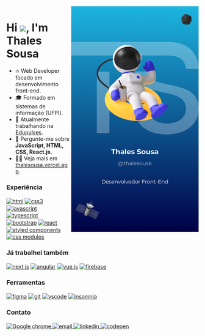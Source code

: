 <img align="right" style="margin-left: 5px;" height="590rem" src="./.github/card.png"/>
<h1 align="left">Hi <img src="https://raw.githubusercontent.com/kaueMarques/kaueMarques/master/hi.gif" height="30px">, I'm Thales Sousa</h1>


- 🔥 Web Developer focado em desenvolvimento front-end.
- 🎓 Formado em sistemas de informação (UFPI).
- 🔭 Atualmente trabalhando na <a href="https://edupulses.io/" target="_blank">Edupulses</a>.
- 💬 Pergunte-me sobre **JavaScript, HTML, CSS, React.js.**
- 👨‍💻 Veja mais em [thalesousa.vercel.app](https://thalesousa.vercel.app).

### Experiência

<a href="#"><img align="center" src="https://img.shields.io/badge/-html-05122A?style=flat&logo=html5" alt="html" title="html"/></a>
<a href="#"><img align="center" src="https://img.shields.io/badge/-css-05122A?style=flat&logo=css3&logoColor=1572B7" alt="css3" title="css3"/></a>
<a href="#"><img align="center" src="https://img.shields.io/badge/-javascript-05122A?style=flat&logo=javascript" alt="javascript" title="javascript"/></a>
<a href="#"><img align="center" src="https://img.shields.io/badge/-typescript-05122A?style=flat&logo=typescript" alt="typescript" title="typescript"/></a>
<a href="#"><img align="center" src="https://img.shields.io/badge/-bootstrap-05122A?style=flat&logo=bootstrap" alt="bootstrap" title="bootstrap"/></a>
<a href="#"><img align="center" src="https://img.shields.io/badge/-react-05122A?style=flat&logo=react" alt="react" title="react"/></a>
<a href="#"><img align="center" src="https://img.shields.io/badge/-styled components-05122A?style=flat&logo=styled-components" alt="styled components" title="styled components"/></a>
<a href="#"><img align="center" src="https://img.shields.io/badge/-css modules-05122A?style=flat&logo=css-modules" alt="css modules" title="css modules"/></a>


### Já trabalhei também

<a href="#"><img align="center" src="https://img.shields.io/badge/-next.js-05122A?style=flat&logo=next.js" alt="next.js" title="next.js"/></a>
<a href="#"><img align="center" src="https://img.shields.io/badge/-angular-05122A?style=flat&logo=angular&logoColor=DD0031" alt="angular" title="angular"/></a>
<a href="#"><img align="center" src="https://img.shields.io/badge/-vue.js-05122A?style=flat&logo=vue.js" alt="vue.js" title="vue.js"/></a>
<a href="#"><img align="center" src="https://img.shields.io/badge/-firebase-05122A?style=flat&logo=firebase" alt="firebase" title="firebase"/></a>


### Ferramentas

<a href="#"><img align="center" src="https://img.shields.io/badge/-figma-05122A?style=flat&logo=figma&logoColor=CC3657" alt="figma" title="figma"/></a>
<a href="#"><img align="center" src="https://img.shields.io/badge/-git-05122A?style=flat&logo=git" alt="git" title="git"/></a>
<a href="#"><img align="center" src="https://img.shields.io/badge/-vscode-05122A?style=flat&logo=visual-studio-code&logoColor=1572B7" alt="vscode" title="vscode"/></a>
<a href="#"><img align="center" src="https://img.shields.io/badge/-insomnia-05122A?style=flat&logo=insomnia&logoColor=4000BF" alt="insomnia" title="insomnia"/></a>


### Contato

<a href="https://thalesousa.vercel.app" target="_blank">
 <img align="center" src="https://img.shields.io/badge/-thalesousa.vercel.app-05122A?style=flat&logo=vercel" alt="Google chrome" title="site"/>
</a>
<a href="mailto:thalestjsb@gmail.com" target="_blank">
  <img align="center" src="https://img.shields.io/badge/-thalestjsb@gmail.com-05122A?style=flat&logo=gmail" alt="email" title="e-mail"/>  
</a>
<a href="https://linkedin.com/in/thalesousa" target="_blank">
  <img align="center" src="https://img.shields.io/badge/-thalesousa-05122A?style=flat&logo=linkedin&logoColor=0A66C2" alt="linkedin" title="linkedin"/>
</a>
<a href="https://codepen.io/thalesousa" target="_blank">
  <img align="center" src="https://img.shields.io/badge/-thalesousa-05122A?style=flat&logo=codepen" alt="codepen" title="codepen"/>
</a>

